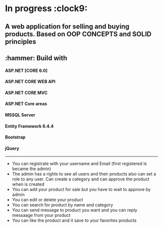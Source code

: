 <h1>In progress :clock9:</h1>

 <h2>A web application for selling and buying products. Based on OOP CONCEPTS and SOLID principles</h2>
 <h2>:hammer: Build with</h2>

<h4>ASP.NET [CORE 6.0]</h2>
<h4>ASP.NET CORE WEB API</h2>
<h4>ASP.NET CORE MVC</h2>
<h4>ASP.NET Core areas</h2>
<h4>MSSQL Server</h2>
<h4>Entity Framework 6.4.4</h2>
<h4>Bootstrap</h2>
<h4>jQuery</h2>
 
--------------------------------------------------
<ul>
 <li> You can registrate with your username and Email (first registered is became the admin)</li>
 <li> The admin has a rights to see all users and their products also can set a role to any user. Can create a category and can approve the product when is created</li>
 <li> You can add your product for sale but you have to wait to approve by admin</li>
 <li> You can edit or delete your product</li>
 <li> You can search for product by name and category</li>
 <li> You can send message to product you want and you can reply messaage from your product</li>
 <li> You can like the product and it save to your favorites products</li>
</ul>

